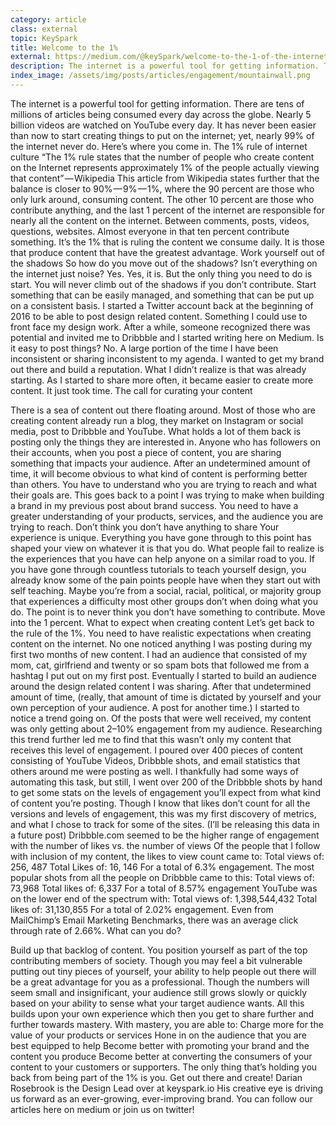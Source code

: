 ```yaml
---
category: article
class: external
topic: KeySpark
title: Welcome to the 1%
external: https://medium.com/@keySpark/welcome-to-the-1-of-the-internet-a18c8a72f0bc#.t7a9szpfv
description: The internet is a powerful tool for getting information. There are tens of millions of articles being consumed every day across the globe. Nearly 5 billion videos are watched on YouTube every day. It has never been easier than now to start creating things to put on the internet; yet, nearly 99% of the internet never do. Here’s where you come in.
index_image: /assets/img/posts/articles/engagement/mountainwall.png
---
```

The internet is a powerful tool for getting information. There are tens of millions of articles being consumed every day across the globe. Nearly 5 billion videos are watched on YouTube every day. It has never been easier than now to start creating things to put on the internet; yet, nearly 99% of the internet never do. Here’s where you come in.
The 1% rule of internet culture
“The 1% rule states that the number of people who create content on the Internet represents approximately 1% of the people actually viewing that content” — Wikipedia
This article from Wikipedia states further that the balance is closer to 90% — 9% — 1%, where the 90 percent are those who only lurk around, consuming content. The other 10 percent are those who contribute anything, and the last 1 percent of the internet are responsible for nearly all the content on the internet. Between comments, posts, videos, questions, websites. Almost everyone in that ten percent contribute something. It’s the 1% that is ruling the content we consume daily.
It is those that produce content that have the greatest advantage.
Work yourself out of the shadows
So how do you move out of the shadows? Isn’t everything on the internet just noise? Yes. Yes, it is. But the only thing you need to do is start. You will never climb out of the shadows if you don’t contribute. Start something that can be easily managed, and something that can be put up on a consistent basis.
I started a Twitter account back at the beginning of 2016 to be able to post design related content. Something I could use to front face my design work. After a while, someone recognized there was potential and invited me to Dribbble and I started writing here on Medium.
Is it easy to post things? No. A large portion of the time I have been inconsistent or sharing inconsistent to my agenda. I wanted to get my brand out there and build a reputation. What I didn’t realize is that was already starting. As I started to share more often, it became easier to create more content. It just took time.
The call for curating your content

There is a sea of content out there floating around. Most of those who are creating content already run a blog, they market on Instagram or social media, post to Dribbble and YouTube. What holds a lot of them back is posting only the things they are interested in. Anyone who has followers on their accounts, when you post a piece of content, you are sharing something that impacts your audience.
After an undetermined amount of time, it will become obvious to what kind of content is performing better than others. You have to understand who you are trying to reach and what their goals are. This goes back to a point I was trying to make when building a brand in my previous post about brand success. You need to have a greater understanding of your products, services, and the audience you are trying to reach.
Don’t think you don’t have anything to share
Your experience is unique. Everything you have gone through to this point has shaped your view on whatever it is that you do. What people fail to realize is the experiences that you have can help anyone on a similar road to you. If you have gone through countless tutorials to teach yourself design, you already know some of the pain points people have when they start out with self teaching. Maybe you’re from a social, racial, political, or majority group that experiences a difficulty most other groups don’t when doing what you do. The point is to never think you don’t have something to contribute. Move into the 1 percent.
What to expect when creating content
Let’s get back to the rule of the 1%. You need to have realistic expectations when creating content on the internet.
No one noticed anything I was posting during my first two months of new content. I had an audience that consisted of my mom, cat, girlfriend and twenty or so spam bots that followed me from a hashtag I put out on my first post. Eventually I started to build an audience around the design related content I was sharing. After that undetermined amount of time, (really, that amount of time is dictated by yourself and your own perception of your audience. A post for another time.) I started to notice a trend going on. Of the posts that were well received, my content was only getting about 2–10% engagement from my audience.
Researching this trend further led me to find that this wasn’t only my content that receives this level of engagement. I poured over 400 pieces of content consisting of YouTube Videos, Dribbble shots, and email statistics that others around me were posting as well. I thankfully had some ways of automating this task, but still, I went over 200 of the Dribbble shots by hand to get some stats on the levels of engagement you’ll expect from what kind of content you’re posting.
Though I know that likes don’t count for all the versions and levels of engagement, this was my first discovery of metrics, and what I chose to track for some of the sites. (I’ll be releasing this data in a future post)
Dribbble.com seemed to be the higher range of engagement with the number of likes vs. the number of views
Of the people that I follow with inclusion of my content, the likes to view count came to:
Total views of: 256, 487
Total Likes of: 16, 146
For a total of 6.3% engagement.
The most popular shots from all the people on Dribbble came to this:
Total views of: 73,968
Total likes of: 6,337
For a total of 8.57% engagement
YouTube was on the lower end of the spectrum with:
Total views of: 1,398,544,432
Total likes of: 31,130,855
For a total of 2.02% engagement.
Even from MailChimp’s Email Marketing Benchmarks, there was an average click through rate of 2.66%.
What can you do?

Build up that backlog of content. You position yourself as part of the top contributing members of society. Though you may feel a bit vulnerable putting out tiny pieces of yourself, your ability to help people out there will be a great advantage for you as a professional. Though the numbers will seem small and insignificant, your audience still grows slowly or quickly based on your ability to sense what your target audience wants. All this builds upon your own experience which then you get to share further and further towards mastery.
With mastery, you are able to:
Charge more for the value of your products or services
Hone in on the audience that you are best equipped to help
Become better with promoting your brand and the content you produce
Become better at converting the consumers of your content to your customers or supporters.
The only thing that’s holding you back from being part of the 1% is you.
Get out there and create!
Darian Rosebrook is the Design Lead over at keyspark.io His creative eye is driving us forward as an ever-growing, ever-improving brand.
You can follow our articles here on medium or join us on twitter!
